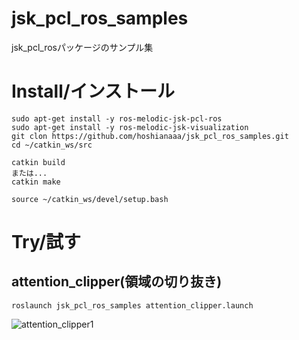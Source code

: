 # jsk_pcl_ros_samples
jsk_pcl_rosパッケージのサンプル集  
  
# Install/インストール
```
sudo apt-get install -y ros-melodic-jsk-pcl-ros
sudo apt-get install -y ros-melodic-jsk-visualization
git clon https://github.com/hoshianaaa/jsk_pcl_ros_samples.git
cd ~/catkin_ws/src

catkin build 
または...
catkin make

source ~/catkin_ws/devel/setup.bash

```
# Try/試す
## attention_clipper(領域の切り抜き)
```
roslaunch jsk_pcl_ros_samples attention_clipper.launch
```

![attention_clipper1](https://user-images.githubusercontent.com/40942409/111522713-e49c5d00-879d-11eb-88de-588b5b1f4d68.png)



